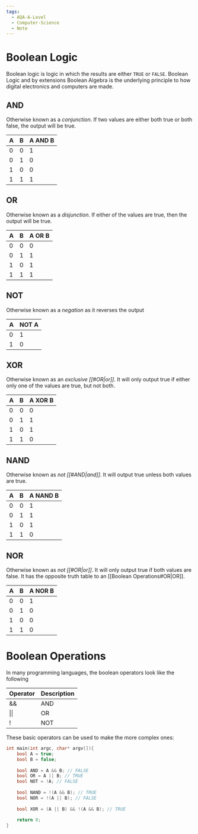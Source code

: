 ```yaml
---
tags:
  - AQA-A-Level
  - Computer-Science
  - Note
---
```

# Boolean Logic
Boolean logic is logic in which the results are either `TRUE` or `FALSE`.
Boolean Logic and by extensions Boolean Algebra is the underlying principle to how digital electronics and computers are made.

## AND
Otherwise known as a *conjunction*. If two values are either both true or both false, the output will be true.

| A | B | A AND B |
|---|---|---------|
| 0 | 0 |    1    |
| 0 | 1 |    0    |
| 1 | 0 |    0    |
| 1 | 1 |    1    |

## OR
Otherwise known as a *disjunction*. If either of the values are true, then the output will be true.

| A | B | A OR B |
|---|---|--------|
| 0 | 0 |   0    |
| 0 | 1 |   1    |
| 1 | 0 |   1    |
| 1 | 1 |   1    |

## NOT
Otherwise known as a *negation* as it reverses the output

| A | NOT A |
|---|-------|
| 0 |   1   |
| 1 |   0   |

## XOR
Otherwise known as an *exclusive [[#OR|or]]*. It will only output true if either only one of the values are true, but not both.

| A | B | A XOR B |
|---|---|---------|
| 0 | 0 |    0    |
| 0 | 1 |    1    |
| 1 | 0 |    1    |
| 1 | 1 |    0    |

## NAND
Otherwise known as *not [[#AND|and]]*. It will output true unless both values are true.

| A | B | A NAND B |
|---|---|----------|
| 0 | 0 |    1     |
| 0 | 1 |    1     |
| 1 | 0 |    1     |
| 1 | 1 |    0     |

## NOR
Otherwise known as *not [[#OR|or]]*. It will only output true if both values are false. It has the opposite truth table to an [[Boolean Operations#OR|OR]].

| A | B | A NOR B |
|---|---|---------|
| 0 | 0 |    1    |
| 0 | 1 |    0    |
| 1 | 0 |    0    |
| 1 | 1 |    0    |

# Boolean Operations
In many programming languages, the boolean operators look like the following

| Operator | Description  |
|----------|--------------|
| &&       | AND          |
| \|\|       | OR           |
| !        | NOT          |

These basic operators can be used to make the more complex ones:
```cpp
int main(int argc, char* argv[]){
	bool A = true;
	bool B = false;
	
	bool AND = A && B; // FALSE
	bool OR = A || B; // TRUE
	bool NOT = !A; // FALSE
	
	bool NAND = !(A && B); // TRUE
	bool NOR = !(A || B); // FALSE
	
	bool XOR = (A || B) && !(A && B); // TRUE
	
	return 0;
}
```